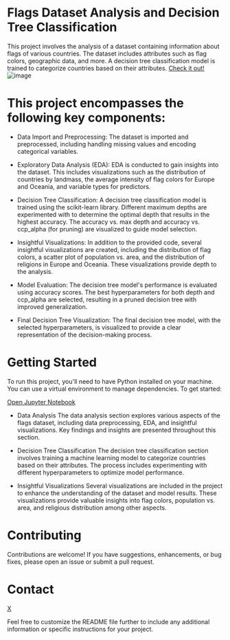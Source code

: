 # Flags Dataset Analysis and Decision Tree Classification

This project involves the analysis of a dataset containing information about flags of various countries. The dataset includes attributes such as flag colors, geographic data, and more. A decision tree classification model is trained to categorize countries based on their attributes. [Check it out!](Decision_Tree.ipynb)
![image](https://github.com/RediZypce/Decision/assets/109640560/077855d8-30fc-403c-9911-53b16478158e)


# This project encompasses the following key components:

* Data Import and Preprocessing: 
The dataset is imported and preprocessed, including handling missing values and encoding categorical variables.

* Exploratory Data Analysis (EDA): 
EDA is conducted to gain insights into the dataset. This includes visualizations such as the distribution of countries by landmass, the average intensity of flag colors for Europe and Oceania, and variable types for predictors.

* Decision Tree Classification: 
A decision tree classification model is trained using the scikit-learn library. Different maximum depths are experimented with to determine the optimal depth that results in the highest accuracy. The accuracy vs. max depth and accuracy vs. ccp_alpha (for pruning) are visualized to guide model selection.

* Insightful Visualizations: 
In addition to the provided code, several insightful visualizations are created, including the distribution of flag colors, a scatter plot of population vs. area, and the distribution of religions in Europe and Oceania. These visualizations provide depth to the analysis.

* Model Evaluation: 
The decision tree model's performance is evaluated using accuracy scores. The best hyperparameters for both depth and ccp_alpha are selected, resulting in a pruned decision tree with improved generalization.

* Final Decision Tree Visualization:
The final decision tree model, with the selected hyperparameters, is visualized to provide a clear representation of the decision-making process.

# Getting Started
To run this project, you'll need to have Python installed on your machine. You can use a virtual environment to manage dependencies. To get started:

[Open Jupyter Notebook ](Decision_Tree.ipynb)
* Data Analysis
The data analysis section explores various aspects of the flags dataset, including data preprocessing, EDA, and insightful visualizations. Key findings and insights are presented throughout this section.

* Decision Tree Classification
The decision tree classification section involves training a machine learning model to categorize countries based on their attributes. The process includes experimenting with different hyperparameters to optimize model performance.

* Insightful Visualizations
Several visualizations are included in the project to enhance the understanding of the dataset and model results. These visualizations provide valuable insights into flag colors, population vs. area, and religious distribution among other aspects.


# Contributing

Contributions are welcome! If you have suggestions, enhancements, or bug fixes, please open an issue or submit a pull request.


# Contact
[X](https://twitter.com/RediZypce)

Feel free to customize the README file further to include any additional information or specific instructions for your project.
